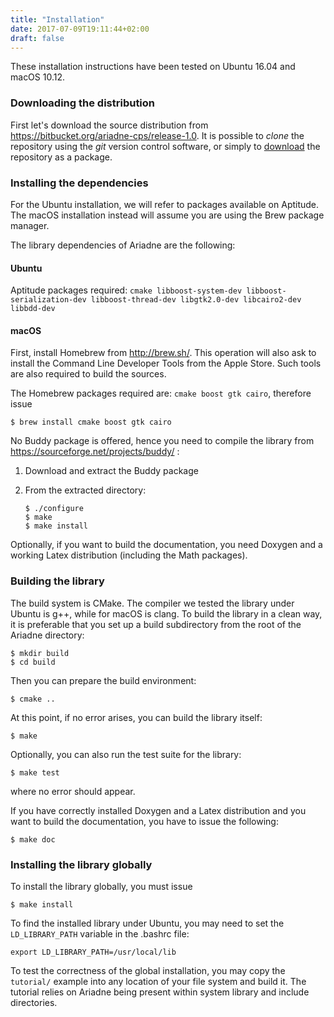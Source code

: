 ```yaml
---
title: "Installation"
date: 2017-07-09T19:11:44+02:00
draft: false
---
```


These installation instructions have been tested on Ubuntu 16.04 and macOS 10.12. 

### Downloading the distribution

First let's download the source distribution from https://bitbucket.org/ariadne-cps/release-1.0. It is possible to *clone* the repository using the *git* version control software, or simply to [download](https://bitbucket.org/ariadne-cps/release-1.0/downloads/) the repository as a package.

### Installing the dependencies

For the Ubuntu installation, we will refer to packages available on Aptitude. The macOS installation instead will assume you are using the Brew package manager.

The library dependencies of Ariadne are the following:

#### Ubuntu
Aptitude packages required: `cmake libboost-system-dev libboost-serialization-dev libboost-thread-dev libgtk2.0-dev libcairo2-dev libbdd-dev`

#### macOS

First, install Homebrew from http://brew.sh/. This operation will also ask to install the Command Line Developer Tools from the Apple Store. Such tools are also required to build the sources.

The Homebrew packages required are: `cmake boost gtk cairo`, therefore issue

    $ brew install cmake boost gtk cairo

No Buddy package is offered, hence you need to compile the library from https://sourceforge.net/projects/buddy/ :

1. Download and extract the Buddy package
2. From the extracted directory:

    ```
    $ ./configure
    $ make
    $ make install
    ```

Optionally, if you want to build the documentation, you need Doxygen and a working Latex distribution (including the Math packages).

### Building the library

The build system is CMake. The compiler we tested the library under Ubuntu is g++, while for macOS is clang. To build the library in a clean way, it is preferable that you set up a build subdirectory from the root of the Ariadne directory:

    $ mkdir build
    $ cd build

Then you can prepare the build environment:

    $ cmake ..

At this point, if no error arises, you can build the library itself:

    $ make

Optionally, you can also run the test suite for the library:

    $ make test

where no error should appear.

If you have correctly installed Doxygen and a Latex distribution and you want to build the documentation, you have to issue the following:

    $ make doc

### Installing the library globally

To install the library globally, you must issue

    $ make install

To find the installed library under Ubuntu, you may need to set the `LD_LIBRARY_PATH` variable in the .bashrc file:

    export LD_LIBRARY_PATH=/usr/local/lib

To test the correctness of the global installation, you may copy the `tutorial/` example into any location of your file system and build it. The tutorial relies on Ariadne being present within system library and include directories.
